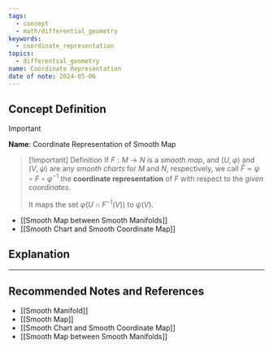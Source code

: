 ```yaml
---
tags:
  - concept
  - math/differential_geometry
keywords:
  - coordinate_representation
topics:
  - differential_geometry
name: Coordinate Representation
date of note: 2024-05-06
---
```


## Concept Definition

>[!important]
>**Name**: Coordinate Representation of Smooth Map

>[!important] Definition
>If $F: M \rightarrow N$ is a *smooth map*, and $(U, \varphi)$ and $(V, \psi)$ are any *smooth charts* for $M$ and $N$, respectively, we call $\widehat{F} = \psi \circ F \circ \varphi^{-1}$ the **coordinate representation** of $F$ with respect to the *given coordinates*. 
>
>It maps the set $\varphi(U\cap F^{-1}(V))$ to $\psi(V)$.

- [[Smooth Map between Smooth Manifolds]]
- [[Smooth Chart and Smooth Coordinate Map]]


## Explanation




-----------
##  Recommended Notes and References

- [[Smooth Manifold]]
- [[Smooth Map]]
- [[Smooth Chart and Smooth Coordinate Map]]
- [[Smooth Map between Smooth Manifolds]]


